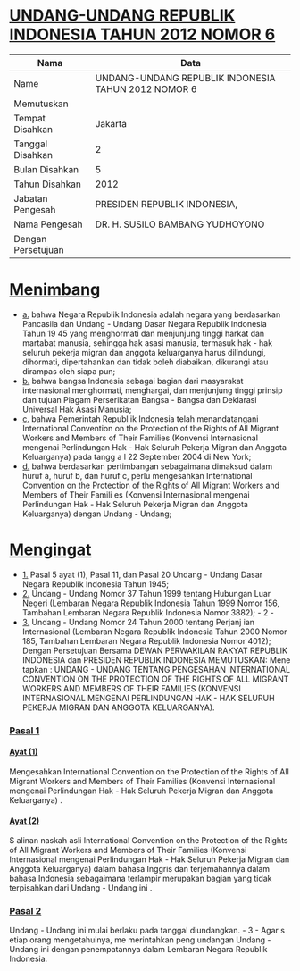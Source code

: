 # [UNDANG-UNDANG REPUBLIK INDONESIA TAHUN 2012 NOMOR 6](http://example.org/legal/document/uu/2012/6)

| Nama | Data |
| ------ | ----- |
|Name|UNDANG-UNDANG REPUBLIK INDONESIA TAHUN 2012 NOMOR 6|
|Memutuskan||
|Tempat Disahkan|Jakarta|
|Tanggal Disahkan|2|
|Bulan Disahkan|5|
|Tahun Disahkan|2012|
|Jabatan Pengesah|PRESIDEN REPUBLIK INDONESIA,|
|Nama Pengesah|DR. H. SUSILO BAMBANG YUDHOYONO|
|Dengan Persetujuan||
# [Menimbang](http://example.org/legal/document/uu/2012/6/menimbang)

* [a.](http://example.org/legal/document/uu/2012/6/menimbang/point/a) bahwa Negara Republik Indonesia adalah negara yang berdasarkan Pancasila dan Undang - Undang Dasar Negara Republik Indonesia Tahun 19 45 yang menghormati dan menjunjung tinggi harkat dan martabat manusia, sehingga hak asasi manusia, termasuk hak - hak seluruh pekerja migran dan anggota keluarganya harus dilindungi, dihormati, dipertahankan dan tidak boleh diabaikan, dikurangi atau dirampas oleh siapa pun;
* [b.](http://example.org/legal/document/uu/2012/6/menimbang/point/b) bahwa bangsa Indonesia sebagai bagian dari masyarakat internasional menghormati, menghargai, dan menjunjung tinggi prinsip dan tujuan Piagam Perserikatan Bangsa - Bangsa dan Deklarasi Universal Hak Asasi Manusia;
* [c.](http://example.org/legal/document/uu/2012/6/menimbang/point/c) bahwa Pemerintah Republ ik Indonesia telah menandatangani International Convention on the Protection of the Rights of All Migrant Workers and Members of Their Families (Konvensi Internasional mengenai Perlindungan Hak - Hak Seluruh Pekerja Migran dan Anggota Keluarganya) pada tangg a l 22 September 2004 di New York;
* [d.](http://example.org/legal/document/uu/2012/6/menimbang/point/d) bahwa berdasarkan pertimbangan sebagaimana dimaksud dalam huruf a, huruf b, dan huruf c, perlu mengesahkan International Convention on the Protection of the Rights of All Migrant Workers and Members of Their Famili es (Konvensi Internasional mengenai Perlindungan Hak - Hak Seluruh Pekerja Migran dan Anggota Keluarganya) dengan Undang - Undang;
# [Mengingat](http://example.org/legal/document/uu/2012/6/mengingat)

* [1.](http://example.org/legal/document/uu/2012/6/mengingat/point/0001) Pasal 5 ayat (1), Pasal 11, dan Pasal 20 Undang - Undang Dasar Negara Republik Indonesia Tahun 1945;
* [2.](http://example.org/legal/document/uu/2012/6/mengingat/point/0002) Undang - Undang Nomor 37 Tahun 1999 tentang Hubungan Luar Negeri (Lembaran Negara Republik Indonesia Tahun 1999 Nomor 156, Tambahan Lembaran Negara Republik Indonesia Nomor 3882); - 2 -
* [3.](http://example.org/legal/document/uu/2012/6/mengingat/point/0003) Undang - Undang Nomor 24 Tahun 2000 tentang Perjanj ian Internasional (Lembaran Negara Republik Indonesia Tahun 2000 Nomor 185, Tambahan Lembaran Negara Republik Indonesia Nomor 4012); Dengan Persetujuan Bersama DEWAN PERWAKILAN RAKYAT REPUBLIK INDONESIA dan PRESIDEN REPUBLIK INDONESIA MEMUTUSKAN: Mene tapkan : UNDANG - UNDANG TENTANG PENGESAHAN INTERNATIONAL CONVENTION ON THE PROTECTION OF THE RIGHTS OF ALL MIGRANT WORKERS AND MEMBERS OF THEIR FAMILIES (KONVENSI INTERNASIONAL MENGENAI PERLINDUNGAN HAK - HAK SELURUH PEKERJA MIGRAN DAN ANGGOTA KELUARGANYA).

### [Pasal 1](http://example.org/legal/document/uu/2012/6/pasal/0001)

#### [Ayat (1)](http://example.org/legal/document/uu/2012/6/pasal/0001/version/20120502/ayat/0001)
Mengesahkan International Convention on the Protection of the Rights of All Migrant Workers and Members of Their Families (Konvensi Internasional mengenai Perlindungan Hak - Hak Seluruh Pekerja Migran dan Anggota Keluarganya) .

#### [Ayat (2)](http://example.org/legal/document/uu/2012/6/pasal/0001/version/20120502/ayat/0002)
S alinan naskah asli International Convention on the Protection of the Rights of All Migrant Workers and Members of Their Families (Konvensi Internasional mengenai Perlindungan Hak - Hak Seluruh Pekerja Migran dan Anggota Keluarganya) dalam bahasa Inggris dan terjemahannya dalam bahasa Indonesia sebagaimana terlampir merupakan bagian yang tidak terpisahkan dari Undang - Undang ini .


### [Pasal 2](http://example.org/legal/document/uu/2012/6/pasal/0002)
Undang - Undang ini mulai berlaku pada tanggal diundangkan. - 3 - Agar s etiap orang mengetahuinya, me merintahkan peng undangan Undang - Undang ini dengan penempatannya dalam Lembaran Negara Republik Indonesia.
